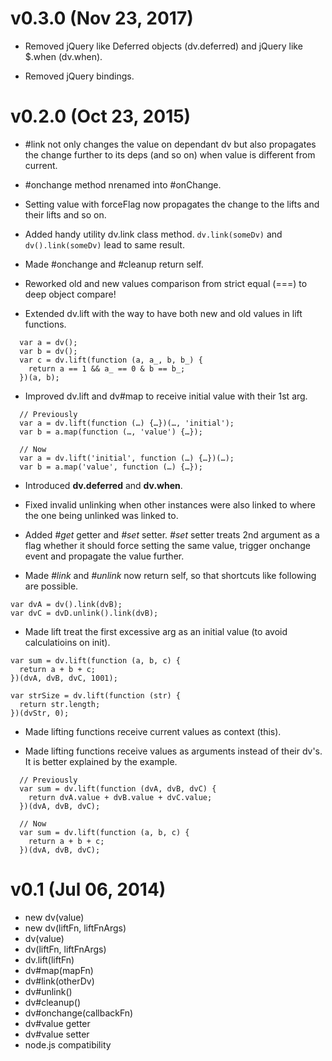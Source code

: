 v0.3.0 (Nov 23, 2017)
===================

- Removed jQuery like Deferred objects (dv.deferred) and jQuery like $.when (dv.when).

- Removed jQuery bindings.


v0.2.0 (Oct 23, 2015)
===================

- #link not only changes the value on dependant dv but also propagates the change further to its deps (and so on) when value is different from current.

- #onchange method nrenamed into #onChange.

- Setting value with forceFlag now propagates the change to the lifts and their lifts and so on.

- Added handy utility dv.link class method. `dv.link(someDv)` and `dv().link(someDv)` lead to same result.

- Made #onchange and #cleanup return self.

- Reworked old and new values comparison from strict equal (===) to deep object compare!

- Extended dv.lift with the way to have both new and old values in lift functions.
```
  var a = dv();
  var b = dv();
  var c = dv.lift(function (a, a_, b, b_) {
    return a == 1 && a_ == 0 & b == b_;
  })(a, b);
```

- Improved dv.lift and dv#map to receive initial value with their 1st arg.
```
  // Previously
  var a = dv.lift(function (…) {…})(…, 'initial');
  var b = a.map(function (…, 'value') {…});

  // Now
  var a = dv.lift('initial', function (…) {…})(…);
  var b = a.map('value', function (…) {…});
```

- Introduced **dv.deferred** and **dv.when**.

- Fixed invalid unlinking when other instances were also linked to where the one being unlinked was linked to.

- Added _#get_ getter and _#set_ setter. _#set_ setter treats
  2nd argument as a flag whether it should force setting the same
  value, trigger onchange event and propagate the value further.

- Made _#link_ and _#unlink_ now return self, so that shortcuts like following are possible.
```
var dvA = dv().link(dvB);
var dvC = dvD.unlink().link(dvB);
```

- Made lift treat the first excessive arg as an initial value (to avoid calculatioins on init).
```
var sum = dv.lift(function (a, b, c) {
  return a + b + c;
})(dvA, dvB, dvC, 1001);

var strSize = dv.lift(function (str) {
  return str.length;
})(dvStr, 0);
```

- Made lifting functions receive current values as context (this).

- Made lifting functions receive values as arguments instead of their dv's. It is better explained by the example.
```
  // Previously
  var sum = dv.lift(function (dvA, dvB, dvC) {
    return dvA.value + dvB.value + dvC.value;
  })(dvA, dvB, dvC);

  // Now
  var sum = dv.lift(function (a, b, c) {
    return a + b + c;
  })(dvA, dvB, dvC);
```


v0.1 (Jul 06, 2014)
=======================
- new dv(value)
- new dv(liftFn, liftFnArgs)
- dv(value)
- dv(liftFn, liftFnArgs)
- dv.lift(liftFn)
- dv#map(mapFn)
- dv#link(otherDv)
- dv#unlink()
- dv#cleanup()
- dv#onchange(callbackFn)
- dv#value getter
- dv#value setter
- node.js compatibility
